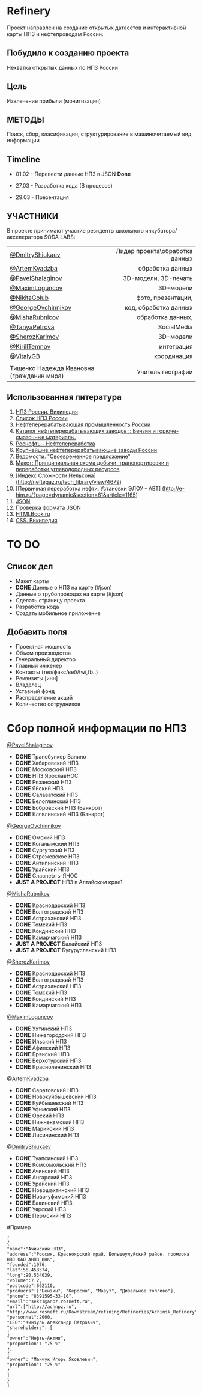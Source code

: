 # Refinery

Проект направлен на создание открытых датасетов и интерактивной карты НПЗ и нефтепроводам России.

## Побудило к созданию проекта

Нехватка открытых данных по НПЗ России

## Цель

Извлечение прибыли (монитизация)

## МЕТОДЫ

Поиск, сбор, класификация, структурирование в машиночитаемый вид информации

## Timeline

- 01.02 - Перевести данные НПЗ в JSON **Done**

- 27.03 - Разработка кода (В процессе)

- 29.03 - Презентация


## УЧАСТНИКИ

В проекте принимают участие резиденты школьного инкубатора/акселератора SODA LABS:

|                                                             |                                   |
|-------------------------------------------------------------|----------------------------------:|
 [@DmitryShiukaev](https://github.com/DmitryShiukaev)         | Лидер проекта\обработка данных    |
 [@ArtemKvadzba](https://github.com/ArtemKvadzba)             | обработка данных                  |
 [@PavelShalaginov](https://github.com/PavelShalaginov)       | 3D-модели, 3D-печать              |
 [@MaximLoguncov](https://github.com/MaximLoguncov)           | 3D-модели                         |
 [@NikitaGolub](https://github.com/NikitaGolub)               | фото, презентации,                |
 [@GeorgeOvchinnikov](https://github.com/GeorgeOvchinnikov)   | код, обработка данных             |
 [@MishaRubnicov](https://github.com/MishaRubnicov)           | обработка данных,                 |
 [@TanyaPetrova](https://github.com/TanyaPetrova)             | SocialMedia                       |
 [@SherozKarimov](https://github.com/SherozKarimov)           | 3D-модели                         | 
 [@KirillTemnov](https://github.com/KirillTemnov)             | интеграция                        |
 [@VitalyGB](https://github.com/VitalyGB)                     | координация                       |
                                                              |                                   |
 Тищенко Надежда Ивановна (гражданин мира)                     |Учитель географии                  |



## Использованная литература

 1. [НПЗ России. Википедия](http://ru.wikipedia.org/wiki/%D0%9D%D0%B5%D1%84%D1%82%D1%8F%D0%BD%D0%B0%D1%8F_%D0%BF%D1%80%D0%BE%D0%BC%D1%8B%D1%88%D0%BB%D0%B5%D0%BD%D0%BD%D0%BE%D1%81%D1%82%D1%8C_%D0%A0%D0%BE%D1%81%D1%81%D0%B8%D0%B8)
 1. [Список НПЗ России](http://www.wiki-prom.ru/20otrasl.html)
 1. [Нефтеперерабатывающая промышленность России](http://ru.wikipedia.org/wiki/Нефтеперерабатывающая_промышленность_России)
 1. [Каталог нефтеперерабатывающих заводов :: Бензин и горюче-смазочные материалы.](http://www.benzol.ru/npz/?status=2&page=1)
 1. [Роснефть - Нефтепереработка](http://www.rosneft.ru/Downstream/refining/)
 1. [Крупнейшие нефтеперерабатывающие заводы России](http://neftegas.info/engine/info/krupnjejshije-njeftjepjerjerabatyvajushhije-zavody-rossii)
 1. [Ведомости. "Своевременное предложение"](http://tbu.com.ua/digest/svoevremennoe_predlojenie.html)
 1. [Макет: Принципиальная схема добычи, транспортировки и переработки углеводородных ресурсов](http://www.maket-russia.ru/portfolio/portfolio-uchebnye-makety-i-modeli/maket-printsipialnaya-skhema-dobychi-transportirovki-i-pererabotki-uglevodorodnykh-resursov/)
 1. [Индекс Сложности Нельсона] (http://neftegaz.ru/tech_library/view/4679)
 1. [Первичная переработка нефти. Установки ЭЛОУ - АВТ] (http://e-him.ru/?page=dynamic&section=61&article=1165) 
 1. [JSON](http://ru.wikipedia.org/wiki/JSON) 
 1. [Проверка формата JSON](http://jsonformatter.curiousconcept.com/)
 1. [HTMLBook.ru](http://htmlbook.ru/html5)
 1. [CSS. Википедия](http://ru.wikipedia.org/wiki/%D0%9A%D0%B0%D1%81%D0%BA%D0%B0%D0%B4%D0%BD%D1%8B%D0%B5_%D1%82%D0%B0%D0%B1%D0%BB%D0%B8%D1%86%D1%8B_%D1%81%D1%82%D0%B8%D0%BB%D0%B5%D0%B9)


# TO DO

## Список дел
- Макет карты
- **DONE** Данные о НПЗ на карте (#json)
- Данные о трубопроводах на карте (#json)
- Сделать страницу проекта
- Разработка кода
- Создать мобильное приложение

## Добавить поля
- Проектная мощность
- Объем производства
- Генеральный директор
- Главный инженер
- Контакты (тел/факс/веб/twi,fb..)
- Реквизиты [инн]
- Владелец
- Уставный фонд
- Распределение акций
- Количество сотрудников

# Сбор полной информации по НПЗ

[@PavelShalaginov](https://twitter.com/PavelShalaginov)
- **DONE** Трансбункер Ванино
- **DONE** Хабаровский НПЗ
- **DONE** Московский НПЗ
- **DONE** НПЗ ЯрославНОС
- **DONE** Рязанский НПЗ
- **DONE** Яйский НПЗ
- **DONE** Салаватский НПЗ
- **DONE** Белоглинский НПЗ
- **DONE** Бобровский НПЗ (Банкрот)
- **DONE** Клявлинский НПЗ (Банкрот)

[@GeorgeOvchinnikov](https://twitter.com/OvchinnikovG)
- **DONE** Омский НПЗ
- **DONE** Когалымский НПЗ
- **DONE** Сургутский НПЗ
- **DONE** Стрежевское НПЗ
- **DONE** Антипинский НПЗ
- **DONE** Урайский НПЗ
- **DONE** Cлавнефть-ЯНОС
- **JUST A PROJEСT** НПЗ в Алтайском крае1

[@MishaRubnikov](https://twitter.com/MishaRubnicov)
- **DONE** Краснодарский  НПЗ
- **DONE** Волгоградский НПЗ
- **DONE** Астраханский НПЗ
- **DONE** Томский НПЗ
- **DONE** Кондинский НПЗ
- **DONE** Камарчагский НПЗ
- **JUST A PROJEСT** Балайский НПЗ
- **JUST A PROJEСT** Бугурусланский НПЗ

[@SherozKarimov](https://twitter.com/SherozKarimov)
- **DONE** Краснодарский  НПЗ
- **DONE** Волгоградский НПЗ
- **DONE** Астраханский НПЗ
- **DONE** Томский НПЗ
- **DONE** Кондинский НПЗ
- **DONE** Камарчагский НПЗ


[@MaximLoguncov](https://twitter.com/MaximLoguncov)
- **DONE** Ухтинский НПЗ
- **DONE** Нижегородский НПЗ
- **DONE** Ильский НПЗ
- **DONE** Афипский НПЗ
- **DONE** Брянский НПЗ
- **DONE** Верхотурский НПЗ
- **DONE** Красноленинский НПЗ

[@ArtemKvadzba](https://twitter.com/ArtemKvadzba) 
- **DONE** Саратовский НПЗ
- **DONE** Новокуйбышевский НПЗ
- **DONE** Куйбышевский НПЗ
- **DONE** Уфимский НПЗ
- **DONE** Орский НПЗ
- **DONE** Нижнекамский НПЗ
- **DONE** Марийский НПЗ
- **DONE** Лисичинский НПЗ

[@DmitryShiukaev](https://twitter.com/DmitryShiukaev)
- **DONE** Туапсинский НПЗ
- **DONE** Комсомольский НПЗ
- **DONE** Ачинский НПЗ
- **DONE** Ангарский НПЗ
- **DONE** Урайский НПЗ
- **DONE** Новошахтинский НПЗ
- **DONE** Ново-уфимский НПЗ
- **DONE** Бакинский НПЗ
- **DONE** Уярский НПЗ
- **DONE** Пермский НПЗ

#Пример
```
[
{
"name":"Ачинский НПЗ",
"address":"Россия, Красноярский край, Большеулуйский район, промзона НПЗ ОАО АНПЗ ВНК",
"founded":1976,
"lat":56.453574,
"long":90.534039,
"volume":7.2,
"postcode":662110,
"producrs":["Бензин", "Керосин", "Мазут", "Дизельное топливо"],
"phone": "8391595-33-10",
"email":"sekr1@anpz.rosneft.ru",
"url":["http://achnpz.ru", "http://www.rosneft.ru/Downstream/refining/Refineries/Achinsk_Refinery"],
"personnel":2000,
"CEO":"Кинзуль Александр Петрович",
"shareholders": [
{
"owner":"Нефть-Актив",
"proportion": "75 %"
},
{
"owner": "Манчук Игорь Яковлевич",
"proportion": "25 %"
}
]
}
]

```



 
